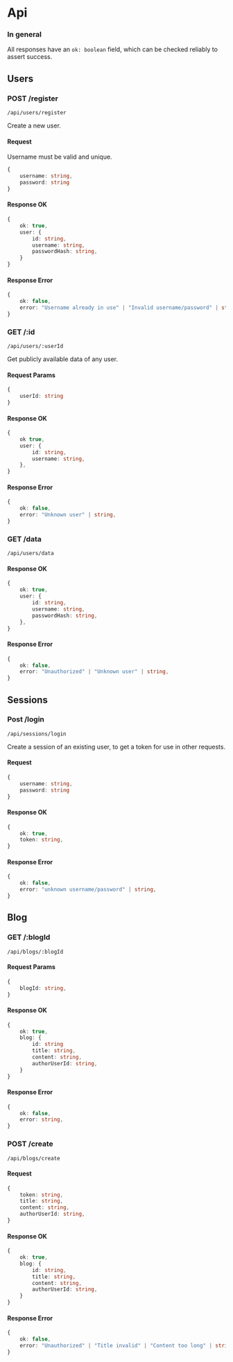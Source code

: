 # Api

### In general

All responses have an `ok: boolean` field, which can be checked reliably to assert success.

## Users

### POST /register

```
/api/users/register
```

Create a new user.

#### Request

Username must be valid and unique.

```ts
{
    username: string,
    password: string
}
```

#### Response OK

```ts
{
    ok: true,
    user: {
        id: string,
        username: string,
        passwordHash: string,
    }
}
```

#### Response Error

```ts
{
    ok: false,
    error: "Username already in use" | "Invalid username/password" | string,
}
```

### GET /:id

```
/api/users/:userId
```

Get publicly available data of any user.

#### Request Params

```ts
{
    userId: string
}
```

#### Response OK

```ts
{
    ok true,
    user: {
        id: string,
        username: string,
    },
}
```

#### Response Error

```ts
{
    ok: false,
    error: "Unknown user" | string,
}
```

### GET /data

```
/api/users/data
```

#### Response OK

```ts
{
    ok: true,
    user: {
        id: string,
        username: string,
        passwordHash: string,
    },
}
```

#### Response Error

```ts
{
    ok: false,
    error: "Unauthorized" | "Unknown user" | string,
}
```

## Sessions

### Post /login

```
/api/sessions/login
```

Create a session of an existing user, to get a token for use in other requests.

#### Request

```ts
{
    username: string,
    password: string
}
```

#### Response OK

```ts
{
    ok: true,
    token: string,
}
```

#### Response Error

```ts
{
    ok: false,
    error: "unknown username/password" | string,
}
```

## Blog

### GET /:blogId

```
/api/blogs/:blogId
```

#### Request Params

```ts
{
    blogId: string,
}
```

#### Response OK

```ts
{
    ok: true,
    blog: {
        id: string
        title: string,
        content: string,
        authorUserId: string,
    }
}
```

#### Response Error

```ts
{
    ok: false,
    error: string,
}
```

### POST /create

```
/api/blogs/create
```

#### Request

```ts
{
    token: string,
    title: string,
    content: string,
    authorUserId: string,
}
```

#### Response OK

```ts
{
    ok: true,
    blog: {
        id: string,
        title: string,
        content: string,
        authorUserId: string,
    }
}
```

#### Response Error


```ts
{
    ok: false,
    error: "Unauthorized" | "Title invalid" | "Content too long" | string,
}
```

